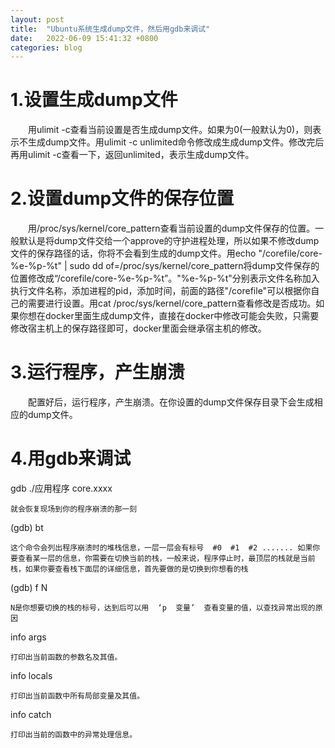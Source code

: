 ```yaml
---
layout: post
title:  "Ubuntu系统生成dump文件，然后用gdb来调试"
date:   2022-06-09 15:41:32 +0800
categories: blog
---
```

# 1.设置生成dump文件

　　用ulimit -c查看当前设置是否生成dump文件。如果为0(一般默认为0)，则表示不生成dump文件。用ulimit -c unlimited命令修改成生成dump文件。修改完后再用ulimit -c查看一下，返回unlimited，表示生成dump文件。

# 2.设置dump文件的保存位置

　　用/proc/sys/kernel/core_pattern查看当前设置的dump文件保存的位置。一般默认是将dump文件交给一个approve的守护进程处理，所以如果不修改dump文件的保存路径的话，你将不会看到生成的dump文件。用echo "/corefile/core-%e-%p-%t" \| sudo dd of=/proc/sys/kernel/core_pattern将dump文件保存的位置修改成“/corefile/core-%e-%p-%t”。"%e-%p-%t"分别表示文件名称加入执行文件名称，添加进程的pid，添加时间，前面的路径"/corefile"可以根据你自己的需要进行设置。用cat /proc/sys/kernel/core_pattern查看修改是否成功。如果你想在docker里面生成dump文件，直接在docker中修改可能会失败，只需要修改宿主机上的保存路径即可，docker里面会继承宿主机的修改。

# 3.运行程序，产生崩溃

　　配置好后，运行程序，产生崩溃。在你设置的dump文件保存目录下会生成相应的dump文件。

# 4.用gdb来调试

gdb ./应用程序  core.xxxx

`就会恢复现场到你的程序崩溃的那一刻`

(gdb) bt

`这个命令会列出程序崩溃时的堆栈信息，一层一层会有标号  #0  #1  #2 .......
如果你要查看某一层的信息，你需要在切换当前的栈，一般来说，程序停止时，最顶层的栈就是当前栈，如果你要查看栈下面层的详细信息，首先要做的是切换到你想看的栈`

(gdb) f  N

`N是你想要切换的栈的标号，达到后可以用  ‘p  变量’  查看变量的值，以查找异常出现的原因`

info args

`打印出当前函数的参数名及其值。`

info locals

`打印出当前函数中所有局部变量及其值。`

info catch

`打印出当前的函数中的异常处理信息。`

